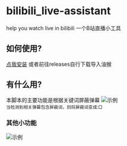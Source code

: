 # bilibili_live-assistant
help you watch live in bilibili 一个B站直播小工具
## 如何使用?
<a href="https://github.com/isma123HH/bilibili_live-assistant/raw/main/build/bili_live_assistant.user.js">点我安装</a>
或者前往releases自行下载导入油猴
## 有什么用?
本脚本的主要功能是根据关键词屏蔽弹幕
<img src="assets/Desktop 2022.05.18 - 21.41.02.05.gif" alt="示例" /><br>
<sub>当检测到相关弹幕包含屏蔽词，则将屏蔽词变成:□</sub>
### 其他小功能
<img src="assets/Desktop 2022.05.18 - 21.41.02.05_1.gif" alt="示例" /><br>
